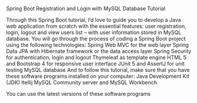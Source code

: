 Spring Boot Registration and Login with MySQL Database Tutorial

Through this Spring Boot tutorial, I’d love to guide you to develop a Java web application from scratch with the essential features: user registration, login, logout and view users list – with user information stored in MySQL database. You will go through the process of coding a Spring Boot project using the following technologies:
Spring Web MVC for the web layer
Spring Data JPA with Hibernate framework or the data access layer
Spring Security for authentication, login and logout
Thymeleaf as template engine
HTML 5 and Bootstrap 4 for responsive user interface
JUnit 5 and AssertJ for unit testing
MySQL database
And to follow this tutorial, make sure that you have these software programs installed on your computer:
Java Development Kit (JDK)
Itellij
MySQL Community server and MySQL Workbench

You can use the latest versions of these software programs